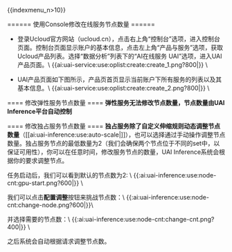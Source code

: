 {{indexmenu_n>10}}

====== 使用Console修改在线服务节点数量 ======
  * 登录Ucloud官方网站（ucloud.cn），点击右上角“控制台”选项，进入控制台页面。控制台页面显示账户的基本信息，点击左上角“产品与服务”选项，获取Ucloud产品列表。选择“数据分析”列表下的“AI在线服务 UAI”选项，进入UAI产品页面。\\
{{ai:uai-service:use:oplist:create:create_1.png?800|}} \\

  * UAI产品页面如下图所示，产品页首页显示当前账户下所有服务的列表以及其基本信息。\\
{{ai:uai-service:use:oplist:create:create_2.png?800|}} \\

==== 修改弹性服务节点数量 ====
**弹性服务无法修改节点数量，节点数量由UAI Inference平台自动控制**

==== 修改独占服务节点数量 ====
**独占服务除了自定义伸缩规则动态调整节点数量**（[[ai:uai-inference:use:auto-scale|]]），也可以选择通过手动操作调整节点数量。独占服务节点的最低数量为2（我们会确保两个节点位于不同的set中，以保证可用性），你可以在任意时间，修改服务节点的数量，UAI Inference系统会根据你的要求调整节点。

任务启动后，我们可以看到默认的节点数为2: \\
{{:ai:uai-inference:use:node-cnt:gpu-start.png?600|}} \\

我们可以点击**配置调整**按钮来挑战节点数：\\
{{:ai:uai-inference:use:node-cnt:change-node.png?600|}}\\

并选择需要的节点数：\\
{{:ai:uai-inference:use:node-cnt:change-cnt.png?400|}} \\

之后系统会自动根据请求调整节点数。
